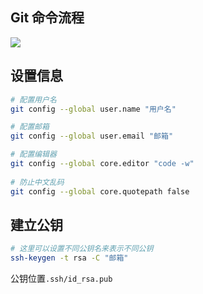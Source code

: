 <!--
 * @Description: 
 * @Version: 1.0
 * @Author: DaLao
 * @Email: dalao_li@163.com
 * @Date: 2021-03-17 17:59:27
 * @LastEditors: DaLao
 * @LastEditTime: 2021-10-07 16:51:54
-->

## Git 命令流程

![](https://cdn.hurra.ltd/img/20200720231600.png)


## 设置信息

```sh
# 配置用户名
git config --global user.name "用户名"

# 配置邮箱
git config --global user.email "邮箱"

# 配置编辑器
git config --global core.editor "code -w"
    
# 防止中文乱码
git config --global core.quotepath false
```

## 建立公钥

```sh
# 这里可以设置不同公钥名来表示不同公钥
ssh-keygen -t rsa -C "邮箱"
```

公钥位置`.ssh/id_rsa.pub`

